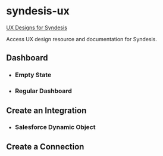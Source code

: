 # syndesis-ux
[UX Designs for Syndesis](https://syndesisio.github.io/syndesis-ux/)

Access UX design resource and documentation for Syndesis.

## Dashboard
* ### Empty State
* ### Regular Dashboard

## Create an Integration
* ### Salesforce Dynamic Object

## Create a Connection
